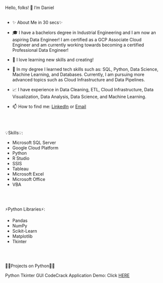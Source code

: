Hello, folks! 👋 I’m Daniel
<br><br>
 

- ✨ About Me in 30 secs✨

- 🎓 I have a bachelors degree in Industrial Engineering and I am now an aspiring Data Engineer! I am certified as a GCP Associate Cloud Engineer and am currently working towards becoming a certified Professional Data Engineer!

- 👀 I love learning new skills and creating!

- 🌱 In my degree I learned tech skills such as: SQL, Python, Data Science, Machine Learning, and Databases. Currently, I am pursuing more advanced topics such as Cloud Infrastructure and Data Pipelines. 

- 📈 I have experience in Data Cleaning, ETL, Cloud Infrastructure, Data Visualization, Data Analysis, Data Science, and Machine Learning. 

- 📫 How to find me: [LinkedIn](https://www.linkedin.com/in/daniel-alfonso-57738a1a1/) or [Email](mailto:daniel.f.alfonso@gmail.com)

<br><br>


 

💡Skills💡:

- Microsoft SQL Server
- Google Cloud Platform
- Python
- R Studio
- SSIS
- Tableau
- Microsoft Excel
- Microsoft Office
- VBA

<br><br>



⚡Python Libraries⚡:
- Pandas
- NumPy
- Scikit-Learn
- Matplotlib
- Tkinter


<br><br>
 

👩‍💻Projects on Python👩‍💻


Python Tkinter GUI CodeCrack Application Demo: Click [HERE]([https://github.com/your-repository](https://github.com/iBortex/CodeCrack-PythonUI-Template-Project/blob/main/CodeCrack%20V10.py))
<!--

Danny's Diner: Click HERE

Pizza Runner: Click HERE

Aibnb_NYC: Click HERE

Space Missions: Click HERE

Game of Thrones: Click HERE

BellaBeat: Click HERE

COVID Project: Click HERE

Halloween Candy Analysis: Click HERE

-->
